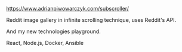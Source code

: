https://www.adrianpiwowarczyk.com/subscroller/

Reddit image gallery in infinite scrolling technique, uses Reddit's API.

And my new technologies playground.

React, Node.js, Docker, Ansible
